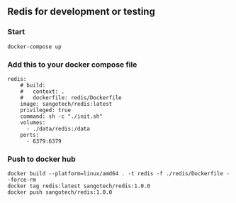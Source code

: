 ## Redis for development or testing

### Start

```
docker-compose up
```

### Add this to your docker compose file

```
redis:
    # build:
    #   context: .
    #   dockerfile: redis/Dockerfile
    image: sangotech/redis:latest
    privileged: true
    command: sh -c "./init.sh"
    volumes:
      - ./data/redis:/data
    ports:
      - 6379:6379
```

### Push to docker hub

```
docker build --platform=linux/amd64 . -t redis -f ./redis/Dockerfile --force-rm
docker tag redis:latest sangotech/redis:1.0.0
docker push sangotech/redis:1.0.0
```